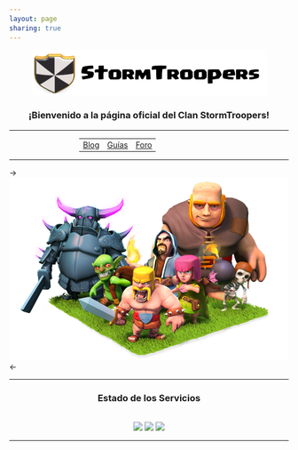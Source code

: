 ```yaml
---
layout: page
sharing: true
---
```


<center>
<img src="/images/head.png"><br>
<h3><i class="fa fa-angellist"></i> ¡Bienvenido a la página oficial del Clan StormTroopers! <i class="fa fa-angellist"></i></h3>
</center>

---

<center>
<table border="0" cellpadding="3" cellspacing="1" style="text-align: center; width: 50%;">
<tr>
<td><a href="/blog" class="btn btn-warning btn-large"><i class="fa fa-archive"></i> Blog</a></td>
<td><a href="/guias" class="btn btn-success btn-large"><i class="fa fa-book"></i> Guías</a></td>
<td><a href="http://foro.clanstormtroopers.com" class="btn btn-info btn-large"><i class="fa fa-group"></i> Foro</a></td>
</tr>
</table>
</center>

---

->![](/images/troops.png)<-

---

<center>
<h3>Estado de los Servicios</h3><br>
<img src="http://img.shields.io/badge/foro-operativo-green.svg"> <img src="http://img.shields.io/badge/guias-incompleto-red.svg"> <img src="http://img.shields.io/badge/blog-operativo-green.svg">
</center>

---
